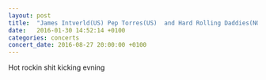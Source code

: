 ```yaml
---
layout: post
title:  "James Intverld(US) Pep Torres(US)  and Hard Rolling Daddies(NOR)"
date:   2016-01-30 14:52:14 +0100
categories: concerts
concert_date: 2016-08-27 20:00:00 +0100
---
```

Hot rockin shit kicking evning
